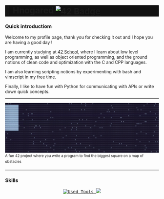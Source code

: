 <h1 style="background-color:#111111">
  <span>👋 Hnogared </span>
  <a href="https://github.com/42School" title="42 GitHub Page" target="_blank">
    <picture>
      <source media="(prefers-color-scheme: dark)" srcset="https://img.shields.io/badge/Student-79C4FF?logo=42&logoColor=black">
      <img alt="42 Badge" height=33 align="center" src="https://img.shields.io/badge/School-blue?logo=42&logoColor=white">
    </picture>
  </a>
</h1>

<a href="/top"></a>

### Quick introductiom ###

Welcome to my profile page, thank you for checking it out and I hope you are having a good day !

I am currently studying at [42 School][42 Github Link], where I learn about low level programming, as well as object oriented programming, and the ground notions of clean code and optimization with the C and CPP languages.

I am also learning scripting notions by experimenting with bash and vimscript in my free time.

Finally, I like to have fun with Python for communicating with APIs or write down quick concepts.

***

![bsq gif](./src/images/bsq_seq.gif)
<sup>A fun 42 project where you write a program to find the biggest square on a map of obstacles</sup>

***

### Skills ###

<p align="center">
  <kbd>
    <a href="https://skillicons.dev">
      <picture>
        <source media="(prefers-color-scheme: dark)" srcset="https://skillicons.dev/icons?i=git%2Cvim%2Cvscode&theme=dark">
        <img alt="Used Tools" src="https://skillicons.dev/icons?i=git%2Cvim%2Cvscode&theme=light">
      </picture>
    </a>
  </kbd>

  <kbd>
    <a href="https://skillicons.dev">
      <picture>
        <source media="(prefers-color-scheme: dark)" srcset="https://skillicons.dev/icons?i=c%2Ccpp%2Cbash%2Cpython%2Cjavascript&theme=dark">
        <img src="https://skillicons.dev/icons?i=c%2Ccpp%2Cbash%2Cpython%2Cjavascript&theme=light"/>
      </picture>
    </a>
  </kbd>
</p>


<!-- ************************************************************************************************** -->

[42 Github Link]: https://github.com/42School "42 School GitHub page"

[42 Logo Black]: https://github.com/Hnogared/Hnogared/blob/main/src/images/42-Logo_black.svg#gh-light-mode-only
[42 Logo White]: https://github.com/Hnogared/Hnogared/blob/main/src/images/42-Logo_white.svg#gh-dark-mode-only
